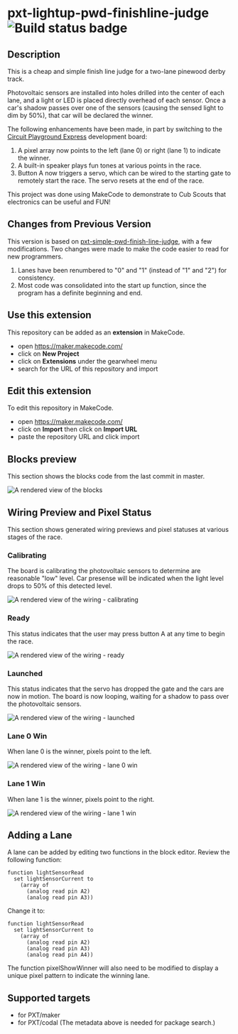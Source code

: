 # pxt-lightup-pwd-finishline-judge ![Build status badge](https://github.com/ckxng/pxt-lightup-pwd-finishline-judge/workflows/MakeCode/badge.svg)

## Description

This is a cheap and simple finish line judge for a two-lane pinewood derby track.

Photovoltaic sensors are installed into holes drilled into the center of each lane, and a light or LED is placed directly overhead of each sensor.  Once a car's shadow passes over one of the sensors (causing the sensed light to dim by 50%), that car will be declared the winner.

The following enhancements have been made, in part by switching to the [Circuit Playground Express](https://www.adafruit.com/product/3333) development board:

1. A pixel array now points to the left (lane 0) or right (lane 1) to indicate the winner.
2. A built-in speaker plays fun tones at various points in the race.
3. Button A now triggers a servo, which can be wired to the starting gate to remotely start the race.  The servo resets at the end of the race.

This project was done using MakeCode to demonstrate to Cub Scouts that electronics can be useful and FUN!

## Changes from Previous Version

This version is based on [pxt-simple-pwd-finish-line-judge](https://github.com/ckxng/pxt-simple-pwd-finish-line-judge), with a few modifications.  Two changes were made to make the code easier to read for new programmers.

1. Lanes have been renumbered to "0" and "1" (instead of "1" and "2") for consistency.
2. Most code was consolidated into the start up function, since the program has a definite beginning and end.

## Use this extension

This repository can be added as an **extension** in MakeCode.

* open https://maker.makecode.com/
* click on **New Project**
* click on **Extensions** under the gearwheel menu
* search for the URL of this repository and import

## Edit this extension

To edit this repository in MakeCode.

* open https://maker.makecode.com/
* click on **Import** then click on **Import URL**
* paste the repository URL and click import

## Blocks preview

This section shows the blocks code from the last commit in master.

![A rendered view of the blocks](https://github.com/ckxng/pxt-lightup-pwd-finishline-judge/raw/master/.makecode/blocks.png)

## Wiring Preview and Pixel Status

This section shows generated wiring previews and pixel statuses at various stages of the race.

### Calibrating

The board is calibrating the photovoltaic sensors to determine are reasonable "low" level.  Car presense will be indicated when the light level drops to 50% of this detected level.

![A rendered view of the wiring - calibrating](https://github.com/ckxng/pxt-lightup-pwd-finishline-judge/raw/master/docs/maker-pxt-lightup-pwd-finishline-judge-calibrating.png)

### Ready

This status indicates that the user may press button A at any time to begin the race.

![A rendered view of the wiring - ready](https://github.com/ckxng/pxt-lightup-pwd-finishline-judge/raw/master/docs/maker-pxt-lightup-pwd-finishline-judge-ready.png)

### Launched

This status indicates that the servo has dropped the gate and the cars are now in motion.  The board is now looping, waiting for a shadow to pass over the photovoltaic sensors.

![A rendered view of the wiring - launched](https://github.com/ckxng/pxt-lightup-pwd-finishline-judge/raw/master/docs/maker-pxt-lightup-pwd-finishline-judge-launched.png)

### Lane 0 Win

When lane 0 is the winner, pixels point to the left.

![A rendered view of the wiring - lane 0 win](https://github.com/ckxng/pxt-lightup-pwd-finishline-judge/raw/master/docs/maker-pxt-lightup-pwd-finishline-judge-lane0win.png)

### Lane 1 Win

When lane 1 is the winner, pixels point to the right.

![A rendered view of the wiring - lane 1 win](https://github.com/ckxng/pxt-lightup-pwd-finishline-judge/raw/master/docs/maker-pxt-lightup-pwd-finishline-judge-lane1win.png)

## Adding a Lane

A lane can be added by editing two functions in the block editor.  Review the following function:

    function lightSensorRead
      set lightSensorCurrent to 
        (array of 
          (analog read pin A2)
          (analog read pin A3))

Change it to:

    function lightSensorRead
      set lightSensorCurrent to 
        (array of 
          (analog read pin A2)
          (analog read pin A3)
          (analog read pin A4))

The function pixelShowWinner will also need to be modified to display a unique pixel pattern to indicate the winning lane.

## Supported targets

* for PXT/maker
* for PXT/codal
(The metadata above is needed for package search.)

